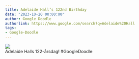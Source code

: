 ```yaml
---
title: Adelaide Hall’s 122nd Birthday
date: "2023-10-20 00:00:00"
author: Google Doodle
authorlink: https://www.google.com/search?q=Adelaide%20Hall
tags:
- Google-Doodle
---
```

<img src="https://www.google.com/logos/doodles/2023/adelaide-halls-122nd-birthday-6753651837110092-l.png" referrerpolicy="no-referrer"><br>Adelaide Halls 122-årsdag! #GoogleDoodle